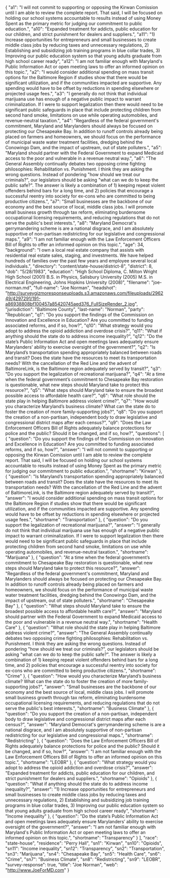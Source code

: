 {
  "a1": "I will not commit to supporting or opposing the Kirwan Comission until I am able to review the complete report. That said, I will be focused on holding our school systems accountable to results instead of using Money Spent as the primary metric for judging our commitment to public education.",
  "a10": "Expanded treatment for addicts, public education for our children, and strict punishment for dealers and suppliers.",
  "a11": "1) Increase opportunities for entrepreneurs and small businesses to create middle class jobs by reducing taxes and unnecessary regulations, 2) Establishing and subsidizing job training programs in blue collar trades, 3) Improving our public education system so that young adults graduate from high school career ready",
  "a12": "I am not familiar enough with Maryland's Public Information Act or open meeting laws to offer an informed opinion on this topic.",
  "a2": "I would consider additional spending on mass transit options for the Baltimore Region if studies show that there would be significant utilization, and if the communities impacted are supportive. Any spending would have to be offset by reductions in spending elsewhere or projected usage fees.",
  "a3": "I generally do not think that individual marijuana use has enough of a negative public impact to warrant criminalization. If I were to support legalization then there would need to be significant public safeguards in place that include protecting children from second hand smoke, limitations on use while operating automobiles, and revenue-neutral taxation.",
  "a4": "Regardless of the federal government's commitment, Maryland and Marylanders should always be focused on protecting our Chesapeake Bay. In addition to runoff controls already being placed on farmers and homeowners, we should focus on the performance of municipal waste water treatment facilities, dredging behind the Conowingo Dam, and the impact of upstream, out of state polluters.",
  "a5": "Maryland should partner with the Federal Government to expand Medicaid access to the poor and vulnerable in a revenue neutral way.",
  "a6": "The General Assembly continually debates two opposing crime fighting philosophies: Rehabilitation vs. Punishment. I think they are asking the wrong questions. Instead of pondering \"how should we treat our criminals?\", our legislators should be asking \"what can we do to keep the public safe?\".  The answer is likely a combination of 1) keeping repeat violent offenders behind bars for a long time, and 2) policies that encourage a successful reentry into society for ex-cons who are committed to being productive citizens.",
  "a7": "Small businesses are the backbone of our economy and the best source of local, middle class jobs. I will promote small business growth through tax reform, eliminating burdensome occupational licensing requirements, and reducing regulations that do not serve the public's best interests.",
  "a8": "Maryland Democrat's gerrymandering scheme is are a national disgrace, and I am absolutely supportive of non-partisan redistricting for our legislative and congressional maps.",
  "a9": "I am not familiar enough with the Law Enforcement Officers Bill of Rights to offer an informed opinion on this topic.",
  "age": 34,
  "background": "I own a local real estate company that assists with residential real estate sales, staging, and investments. We have helped hundreds of families over the past few years and employee several local individuals.",
  "directory": "content/state-house/district-8",
  "district": 8,
  "dob": "5/28/1983",
  "education": "High School Diploma, C. Milton Wright High School (2001) B.S. in Physics, Salisbury University (2005) M.S. in Electrical Engineering, Johns Hopkins University (2008)",
  "filename": "joe-norman.md",
  "full-name": "Joe Norman",
  "headshot": "http://surveygizmoresponseuploads.s3.amazonaws.com/fileuploads/296249/4297291/191-a86938808bf100457a85420745aed376_FullSizeRender_2.jpg",
  "jurisdiction": "Baltimore County",
  "last-name": "Norman",
  "party": "Republican",
  "q1": "Do you support the findings of the Commission on Innovation and Excellence in Education? Are you committed to funding associated reforms, and if so, how?",
  "q10": "What strategy would you adopt to address the opioid addiction and overdose crisis?",
  "q11": "What if anything should the state do to address income inequality?",
  "q12": "Do the state’s Public Information Act and open meetings laws adequately ensure Marylanders’ ability to exercise oversight of the government?",
  "q2": "Is Maryland’s transportation spending appropriately balanced between roads and transit? Does the state have the resources to meet its transportation needs? With the cancellation of the Red Line and the advent of BaltimoreLink, is the Baltimore region adequately served by transit?",
  "q3": "Do you support the legalization of recreational marijuana?",
  "q4": "At a time when the federal government’s commitment to Chesapeake Bay restoration is questionable, what new steps should Maryland take to protect this resource?",
  "q5": "What steps should Maryland take to ensure the broadest possible access to affordable health care?",
  "q6": "What role should the state play in helping Baltimore address violent crime?",
  "q7": "How would you characterize Maryland’s business climate? What can the state do to foster the creation of more family-supporting jobs?",
  "q8": "Do you support the creation of a non-partisan, independent body to draw legislative and congressional district maps after each census?",
  "q9": "Does the Law Enforcement Officers Bill of Rights adequately balance protections for police and the public? Should it be changed, and if so, how?",
  "questions": [
    {
      "question": "Do you support the findings of the Commission on Innovation and Excellence in Education? Are you committed to funding associated reforms, and if so, how?",
      "answer": "I will not commit to supporting or opposing the Kirwan Comission until I am able to review the complete report. That said, I will be focused on holding our school systems accountable to results instead of using Money Spent as the primary metric for judging our commitment to public education.",
      "shortname": "Kirwan"
    },
    {
      "question": "Is Maryland’s transportation spending appropriately balanced between roads and transit? Does the state have the resources to meet its transportation needs? With the cancellation of the Red Line and the advent of BaltimoreLink, is the Baltimore region adequately served by transit?",
      "answer": "I would consider additional spending on mass transit options for the Baltimore Region if studies show that there would be significant utilization, and if the communities impacted are supportive. Any spending would have to be offset by reductions in spending elsewhere or projected usage fees.",
      "shortname": "Transportation"
    },
    {
      "question": "Do you support the legalization of recreational marijuana?",
      "answer": "I generally do not think that individual marijuana use has enough of a negative public impact to warrant criminalization. If I were to support legalization then there would need to be significant public safeguards in place that include protecting children from second hand smoke, limitations on use while operating automobiles, and revenue-neutral taxation.",
      "shortname": "Marijuana"
    },
    {
      "question": "At a time when the federal government’s commitment to Chesapeake Bay restoration is questionable, what new steps should Maryland take to protect this resource?",
      "answer": "Regardless of the federal government's commitment, Maryland and Marylanders should always be focused on protecting our Chesapeake Bay. In addition to runoff controls already being placed on farmers and homeowners, we should focus on the performance of municipal waste water treatment facilities, dredging behind the Conowingo Dam, and the impact of upstream, out of state polluters.",
      "shortname": "Chesapeake Bay"
    },
    {
      "question": "What steps should Maryland take to ensure the broadest possible access to affordable health care?",
      "answer": "Maryland should partner with the Federal Government to expand Medicaid access to the poor and vulnerable in a revenue neutral way.",
      "shortname": "Health Care"
    },
    {
      "question": "What role should the state play in helping Baltimore address violent crime?",
      "answer": "The General Assembly continually debates two opposing crime fighting philosophies: Rehabilitation vs. Punishment. I think they are asking the wrong questions. Instead of pondering \"how should we treat our criminals?\", our legislators should be asking \"what can we do to keep the public safe?\".  The answer is likely a combination of 1) keeping repeat violent offenders behind bars for a long time, and 2) policies that encourage a successful reentry into society for ex-cons who are committed to being productive citizens.",
      "shortname": "Crime"
    },
    {
      "question": "How would you characterize Maryland’s business climate? What can the state do to foster the creation of more family-supporting jobs?",
      "answer": "Small businesses are the backbone of our economy and the best source of local, middle class jobs. I will promote small business growth through tax reform, eliminating burdensome occupational licensing requirements, and reducing regulations that do not serve the public's best interests.",
      "shortname": "Business Climate"
    },
    {
      "question": "Do you support the creation of a non-partisan, independent body to draw legislative and congressional district maps after each census?",
      "answer": "Maryland Democrat's gerrymandering scheme is are a national disgrace, and I am absolutely supportive of non-partisan redistricting for our legislative and congressional maps.",
      "shortname": "Redistricting"
    },
    {
      "question": "Does the Law Enforcement Officers Bill of Rights adequately balance protections for police and the public? Should it be changed, and if so, how?",
      "answer": "I am not familiar enough with the Law Enforcement Officers Bill of Rights to offer an informed opinion on this topic.",
      "shortname": "LEOBR"
    },
    {
      "question": "What strategy would you adopt to address the opioid addiction and overdose crisis?",
      "answer": "Expanded treatment for addicts, public education for our children, and strict punishment for dealers and suppliers.",
      "shortname": "Opioids"
    },
    {
      "question": "What if anything should the state do to address income inequality?",
      "answer": "1) Increase opportunities for entrepreneurs and small businesses to create middle class jobs by reducing taxes and unnecessary regulations, 2) Establishing and subsidizing job training programs in blue collar trades, 3) Improving our public education system so that young adults graduate from high school career ready",
      "shortname": "Income inequality"
    },
    {
      "question": "Do the state’s Public Information Act and open meetings laws adequately ensure Marylanders’ ability to exercise oversight of the government?",
      "answer": "I am not familiar enough with Maryland's Public Information Act or open meeting laws to offer an informed opinion on this topic.",
      "shortname": "Transparency"
    }
  ],
  "race": "state-house",
  "residence": "Perry Hall",
  "sn1": "Kirwan",
  "sn10": "Opioids",
  "sn11": "Income inequality",
  "sn12": "Transparency",
  "sn2": "Transportation",
  "sn3": "Marijuana",
  "sn4": "Chesapeake Bay",
  "sn5": "Health Care",
  "sn6": "Crime",
  "sn7": "Business Climate",
  "sn8": "Redistricting",
  "sn9": "LEOBR",
  "survey-response": true,
  "title": "Joe Norman",
  "web": "http://www.JoeForMD.com"
}
